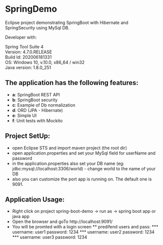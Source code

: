 # SpringDemo

Eclipse project demonstrating SpringBoot with Hibernate and SpringSecurity using MySql DB. 

Developer with:

Spring Tool Suite 4 <br />
Version: 4.7.0.RELEASE<br />
Build Id: 202006181331<br />
OS: Windows 10, v.10.0, x86_64 / win32<br />
Java version: 1.8.0_251<br />


The application has the following features:
-----------
- **a**: SpringBoot REST API
- **b**: SpringBoot security
- **c**: Example of Db normalization
- **d**: ORD (JPA - Hibernate)
- **e**: Simple UI
- **f**: Unit tests with Mockito


Project SetUp:
-----------
* open Eclipse STS and import maven project (the root dir)
* open application.properties and set your MySql field for userName and password
* in the application.properties also set your DB name (eg: jdbc:mysql://localhost:3306/world) - change world to the name of your DB
* also you can customize the port app is running on. The default one is 9091.


Application Usage:
-----------
* Right click on project spring-boot-demo -> run as -> spring boot app or java app
* Open the browser and goTo http://localhost:9091/
* You will be promted with a login screen
** predifend users and pass:
*** username: user1  password: 1234
*** username: user2  password: 1234
*** username: user3  password: 1234